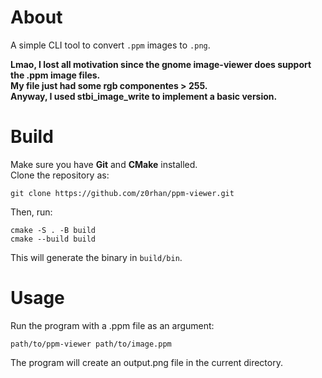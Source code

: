 # About
A simple CLI tool to convert `.ppm` images to `.png`.

**Lmao, I lost all motivation since the gnome image-viewer does support the .ppm image files.   
My file just had some rgb componentes > 255.   
Anyway, I used stbi_image_write to implement a basic version.**

# Build
Make sure you have **Git** and **CMake** installed.   
Clone the repository as:
```
git clone https://github.com/z0rhan/ppm-viewer.git
```
Then, run:
```
cmake -S . -B build
cmake --build build
```
This will generate the binary in `build/bin`.   
# Usage
Run the program with a .ppm file as an argument:
```
path/to/ppm-viewer path/to/image.ppm
```
The program will create an output.png file in the current directory.
